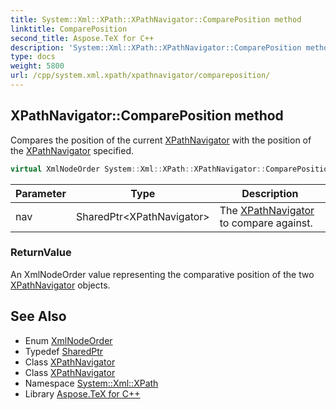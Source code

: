 ```yaml
---
title: System::Xml::XPath::XPathNavigator::ComparePosition method
linktitle: ComparePosition
second_title: Aspose.TeX for C++
description: 'System::Xml::XPath::XPathNavigator::ComparePosition method. Compares the position of the current XPathNavigator with the position of the XPathNavigator specified in C++.'
type: docs
weight: 5800
url: /cpp/system.xml.xpath/xpathnavigator/compareposition/
---
```

## XPathNavigator::ComparePosition method


Compares the position of the current [XPathNavigator](../) with the position of the [XPathNavigator](../) specified.

```cpp
virtual XmlNodeOrder System::Xml::XPath::XPathNavigator::ComparePosition(SharedPtr<XPathNavigator> nav)
```


| Parameter | Type | Description |
| --- | --- | --- |
| nav | SharedPtr\<XPathNavigator\> | The [XPathNavigator](../) to compare against. |

### ReturnValue

An XmlNodeOrder value representing the comparative position of the two [XPathNavigator](../) objects.

## See Also

* Enum [XmlNodeOrder](../../../system.xml/xmlnodeorder/)
* Typedef [SharedPtr](../../../system/sharedptr/)
* Class [XPathNavigator](../)
* Class [XPathNavigator](../)
* Namespace [System::Xml::XPath](../../)
* Library [Aspose.TeX for C++](../../../)
